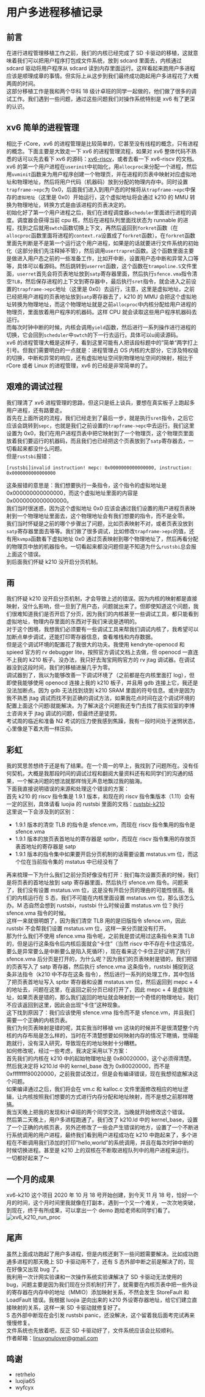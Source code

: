 # 用户多进程移植记录

## 前言
在进行进程管理移植工作之前，我们的内核已经完成了 SD 卡驱动的移植，这就意味着我们可以把用户程序打包成文件系统，放到 sdcard 里面去，内核通过 sdcard 驱动将用户程序从 sdcard 读到内存里面运行。这样看起来跑用户多进程应该是顺理成章的事情。但实际上从这步到我们最终成功跑起用户多进程花了大概两周的时间。  
这部分移植工作是我和两个华科 18 级计卓班的同学一起做的，他们做了很多的调试工作。我们遇到一些问题，通过这些问题我们对操作系统特别是 xv6 有了更深的认识。  

## xv6 简单的进程管理
相比于 rCore，xv6 的进程管理是比较简单的，它甚至没有线程的概念，只有进程的概念。下面主要是大致走一下 xv6 的进程管理流程，如果对 xv6 整体代码不熟悉的话可以先去看下 xv6 的源码：[xv6-riscv](https://github.com/mit-pdos/xv6-riscv.git)，或者去看一下 xv6-riscv 的文档。  
xv6 的第一个用户进程在`userinit`中初始化，用`allocproc`来分配一个进程，然后用`uvminit`函数来为用户程序创建一个物理页，并在进程的页表中映射对应虚拟地址和物理地址，然后将用户代码（机器码）放到分配的物理内存中。同时设置`trapframe->epc`为 0x0，后面我们进入到用户态的时候将从`trapframe->epc`中保存的`虚拟地址`（这里是 0x0）开始运行，这个虚拟地址将会通过 k210 的 MMU 转换为物理地址，转换方式是由该进程的页表决定的。  
初始化好了第一个用户进程之后，我们在进程调度器`scheduler`里面进行进程的调度。调度器会获得当前 cpu 核，然后在进程队列里面找状态为 runnable 的进程，找到之后就用`swtch`函数切换上下文，再然后返回到`forkret`函数（在`allocproc`函数里面将进程的`context.ra`设置成了`forkret`函数）。在`forkret`函数里面先判断是不是第一个运行这个用户进程，如果是的话就要进行文件系统的初始化（这部分我们先注释掉不管），然后调用`usertrapret`函数。这个函数里面主要是做进入用户态之前的一些准备工作，比如开中断，设置用户态中断和异常入口等等，具体可以看源码。然后跳转到`userret`函数，这个函数在`trampoline.S`文件里面，`userret`首先会将页表地址放到`satp`寄存器里面，然后执行`sfence.vma`指令清空`TLB`，然后保存进程的上下文到寄存器中，最后执行`sret`指令，就会进入之前设置的`trapframe->epc`地址（这里是 0x0）去运行，注意，这里是虚拟地址，之前已经把用户进程的页表地址放到`satp`寄存器去了，k210 的 MMU 会把这个虚拟地址转换为物理地址，而这个物理地址就是之前`allocproc`中内核分配给用户进程的物理页，里面放着用户程序的机器码。这样 CPU 就会读取这些用户程序机器码去运行。  
而每次时钟中断的时候，内核会调用`yield`函数，然后进行一系列操作进行进程的切换，它会回到`scheduler`中`swtch`的下一行去运行。具体可以u阅读源码。  
xv6 的进程管理大概是这样子，看到这里可能有人把该段标题中的”简单“两字打上引号。但我们需要明白的一点就是：进程管理占 OS 内核的大部分，它涉及特权级的切换，中断和异常的响应，还有虚拟地址空间到物理地址空间的映射，相比于 rCore 或者 Linux 的进程管理，xv6 的已经是非常简单的了。  

## 艰难的调试过程
我们理清了 xv6 进程管理的思路，但这只是纸上谈兵，要想在真实板子上跑起多用户进程，还有路要走。  
首先在上面所说的流程，我们已经走到了最后一步，就是执行`sret`指令，之后它应该会跳转到`sepc`，也就是我们之前设置的`trapframe->epc`中去运行。我们这里设置为 0x0，我们在用户进程页表中把它映射到了一个物理页，这个物理页里面放着我们要运行的机器码，而且我们也已经把这个页表放到了`satp`寄存器去，一切看起来都没什么问题。  
但是`rustsbi`报错：  
```
[rustsbi]invalid instruction! mepc: 0x0000000000000000, instruction: 0x0000000000000000
```
这条报错的意思是：我们想要执行一条指令，这个指令的虚拟地址是 0x000000000000000，而这个虚拟地址里面的内容是 0x0000000000000000。  
我们当时很迷惑，因为这个虚拟地址 0x0 应该会通过我们设置的用户进程页表映射到一个物理地址里面去，这个物理地址会有我们想要的指令，而不是全零。  
我们当时怀疑是之前的哪个步骤出了问题，比如页表映射不对，或者页表没放到`satp`寄存器里面去等等。我们做了很多调试，比如修改`trapframe->epc`的值，还有用`kvmpa`函数看下虚拟地址 0x0 通过页表映射到哪个物理地址了，然后再看分配的物理页中放的机器指令。一切看起来都没问题但是不知道为什么`rustsbi`总会报上面这个错误。  
到后面我们怀疑 k210 没开启分页机制。  

## 雨
我们怀疑 k210 没开启分页机制，才会导致上述的错误。因为内核的映射都是直接映射，没什么影响，但一旦到了用户态，问题就出来了。但即使知道这个问题，我们很难知道我们是否开启了分页，因为我们的内核甚至一些调试工具，都只能看到虚拟地址，物理内存里面的东西对于我们来说是透明的。  
对于这个困境，我想我们必须要有一些调试工具来帮我们调试内核了，我希望可以加断点单步调试，还能打印寄存器信息，查看堆栈和内存数据。  
但是这个调试环境的配置花了我很大的功夫。我使用 kendryte-openocd 和 spieed 官方的 rv debugger lite，按照官方调试文档上去做，但 openocd 一直连不上我的 k210 板子。没办法，我只好去淘宝网购官方的 rv jtag 调试器。在调试器没到这段时间，我们的移植进展几乎为零。  
调试器到了，我以为能够改善一下调试环境了（之前都是在内核里面打 log），但即使我能够使用 openocd 连接上我的 k210 板子，并且用 gdb 连接上它，我还是没法加断点。因为 gdb 无法找到烧到 k210 SRAM 里面的符号信息。或许是因为我不熟悉 jtag 调试而找不到正确的调试方法，如果我花点时间在这个调试环境的配置上面这个问题i就能解决。为了解决这个问题我还专门去找了我实验室的李博士咨询关于 jtag 调试的问题，但最终还是徒劳。  
考试周的临近和准备 N2 考试的压力使我感到焦躁，我有一段时间处于迷惘状态，心里像是下着大雨一样压抑。  

## 彩虹
我的冥思苦想终于还是有了结果。在一个周一的早上，我找到了问题所在。没有任何契机，大概是我那段时间的调试过程和翻阅大量资料还有和同学们的沟通的结果，一个解决问题的想法就那样悄无声息地飘过我的脑海。  
下面我直接说明错误的来源和处理这个错误的方案：  
首先 k210 的 riscv 指令集是 1.9.1 版本，和现在的 riscv 指令集版本（1.11）会有一定的区别，具体请看 luojia 的 rustsbi 里面的文档：[rustsbi-k210](https://github.com/luojia65/rustsbi/tree/master/platform/k210)  
这里说一下会涉及到的区别：  
+ 1.9.1 版本的清空 TLB 的指令是 sfence.vm，而现在 riscv 指令集用的指令是 sfence.vma
+ 1.9.1 版本的放页表首地址的寄存器是 sptbr，而现在 riscv 指令集用的存放页表首地址的寄存器是 satp
+ 1.9.1 版本的指令集中如果要开启分页机制的话需要设置 mstatus.vm 位，而这个位在当前指令集的 mstatus 中已经没有了

再来梳理一下为什么我们之前分页好像没有打开：我们每次设置页表的时候，我们是将页表的首地址放到 satp 寄存器里面，然后执行 sfence.vm 指令。问题来了，我们没有设置 mstatus.vm 位，这是没有开启分页的理由的可能性很高。我们的内核运行在 S 态，我们不可能在内核里面设置 mstatus.vm 位，那么该怎么办。M 态自然会想到 rustsbi，rustsbi 什么时候设置 mstatus.vm 位？执行 sfence.vma 指令的时候。  
这样一来就很明朗了，因为我们清空 TLB 用的是旧版指令 sfence.vm，因此 rustsbi 不会帮我们设置 mstatus.vm 位，这样一来分页就没有打开。  
那为什么我们不使用 sfence.vma 指令呢，之前我是尝试用过这条指令来清 TLB 的，但是运行这条指令后内核后面就会“卡住”（当然 riscv 中不存在卡住这情况，要么是异常要么是中断要么是陷入死循环），现在看来这个卡住正好证明了执行 sfence.vma 后分页是打开的，为什么呢？因为我们的页表映射是错的，我们把错的页表写入了 satp 寄存器，然后执行 sfence.vma 这条指令，rustsbi 捕捉到这条非法指令（k210 中不存在这条 指令），然后进行一系列的处理工作，其中包括了把页表首地址写入 sptbr 寄存器和设置 mstatus.vm 位，然后返回到 mepc + 4 的地址去，问题在这里，在返回之前分页已经打开了，因此 mepc + 4 是虚拟地址，如果页表是错的，那么我们返回的地址就会映射到一个奇怪的物理地址，我们不应该返回到这里，因此会出现“卡住”这种现象。  
这下找到原因了：我们应该使用 sfence.vma 指令而不是 sfence.vm，并且我们需要一个正确的内核页表。  
我们为何页表映射是错的呢，其实我当时移植 vm 这块的时候并不是很清楚整个内核的内存布局是怎么样的，当时在不清楚想要如何映射内存的情况下瞎搞，觉得能跑就行，没有深入研究，导致现在的地址映射十分糟糕。  
如何修改呢，经过一些考虑，我决定采用以下方案：  
首先我们的内核在 k210 中的起始物理地址是 0x80020000，这个必须得清楚。  
然后我决定将 k210.ld 中的 kernel_base 改为 0x80020000，而不是 0xffffffff80020000，之前我尝试改过，但是会有编译错误，现在我想彻底解决这个问题。  
如果编译通过之后，我们将会在 vm.c 和 kalloc.c 文件里面修改相应的地址逻辑，让内核按照我们想要的方式进行内存分配和地址映射，而不是想之前那样瞎搞。  
我当天晚上把我的发现和计卓班的两个同学交流，当晚就开始修改这个错误。  
然后第二天晚上，用户多进程跑通了。我们改了 k210.ld 中的 kernel_base，设置了一个正确的内核页表，另外还修改了一些会产生错误的地方，设置了一个不断进行系统调用的用户进程，最终我们看到用户进程成功在 k210 中跑起来了，多个进程在不断调用我们添加的打印“hello,world”的系统调用，并且在每次时钟中断的时候切换进程。甚至是 k210 上的双核在不断取进程队列中的用户进程来运行。  
一切都好起来了～  

## 一个月的成果
xv6-k210 这个项目 2020 年 10 月 18 号开始创建，到今天 11 月 18 号，恰好一个月的时间，这个月时间里我就像在打副本，遇到一个又一个难关，一次次地突破，到现在，终于有所成果，可以拿出一个 demo 跑给老师和同学们看了。  
![xv6_k210_run_proc](./img/xv6_k210_run_proc.png)  

## 尾声
虽然上面成功跑起了用户多进程，但是内核还剩下一些问题需要解决。比如成功跑通多进程的那天晚上 SD 卡驱动用不了，还有 S 态外部中断之前是解决了的，现在好像又出现 bug 了。  
我利用一次计网实验课和一次操作系统实验课解决了 SD 卡驱动无法使用的 bug，问题主要是因为我们现在分页机制打开了，就需要在内核页表中把一些外设的寄存器在内存中的地址（MMIO）添加映射关系，不然会发生 StoreFault 和 LoadFault 错误。我根据 luojia 逆向出来的 k210 外设寄存器地址，给它们建立直接映射的关系，这样一来 SD 卡驱动就修复好了。  
S 态外部中断现在会引发 rustsbi panic，还没解决，这个留着我后面考完试再来慢慢修复。  
文件系统也先放着吧，反正 SD 卡驱动好了，文件系统应该会比较顺利。  
作者邮箱：linuxgnulover@gmail.com  

## 鸣谢
+ retrhelo
+ luojia65
+ wyfcyx